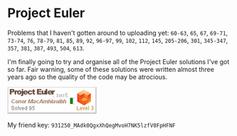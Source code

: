 # Project Euler

Problems that I haven't gotten around to uploading yet: `60-63`, `65`, `67`, `69-71`, `73-74`, `76`, `78-79`, `81`, `85`, `89`, `92`, `96-97`, `99`, `102`, `112`, `145`, `205-206`, `301`, `345-347`, `357`, `381`, `387`, `493`, `504`, `613`.

I'm finally going to try and organise all of the Project Euler solutions I've got so far. Fair warning, some of these solutions were written almost three years ago so the quality of the code may be atrocious.

![Profile](files/profile.png)

My friend key: `931250_MAdk0QgxXhQegMvoH7NK5lzfV0FpHFNF`
